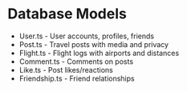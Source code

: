 # Database Models

- User.ts - User accounts, profiles, friends
- Post.ts - Travel posts with media and privacy
- Flight.ts - Flight logs with airports and distances
- Comment.ts - Comments on posts
- Like.ts - Post likes/reactions
- Friendship.ts - Friend relationships
